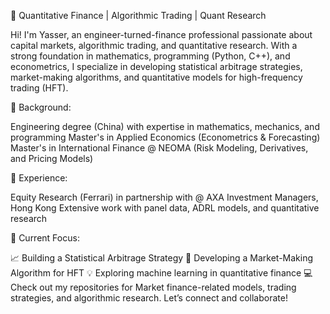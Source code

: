 🚀 Quantitative Finance | Algorithmic Trading | Quant Research

Hi! I'm Yasser, an engineer-turned-finance professional passionate about capital markets, algorithmic trading, and quantitative research. With a strong foundation in mathematics, programming (Python, C++), and econometrics, I specialize in developing statistical arbitrage strategies, market-making algorithms, and quantitative models for high-frequency trading (HFT).

🔹 Background:

Engineering degree (China) with expertise in mathematics, mechanics, and programming
Master's in Applied Economics (Econometrics & Forecasting)
Master's in International Finance @ NEOMA (Risk Modeling, Derivatives, and Pricing Models)

🔹 Experience:

Equity Research (Ferrari) in partnership with @ AXA Investment Managers, Hong Kong
Extensive work with panel data, ADRL models, and quantitative research

🔹 Current Focus:

📈 Building a Statistical Arbitrage Strategy
🏦 Developing a Market-Making Algorithm for HFT
💡 Exploring machine learning in quantitative finance
💻 Check out my repositories for Market finance-related models, trading strategies, and algorithmic research. Let’s connect and collaborate!
